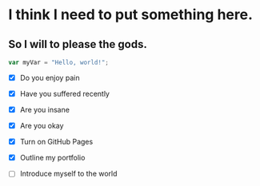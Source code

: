 # I think I need to put something here.
## So I will to please the gods. 
``` javascript
var myVar = "Hello, world!";
```
- [x] Do you enjoy pain
- [x] Have you suffered recently
- [x] Are you insane
- [x] Are you okay
- [x] Turn on GitHub Pages
- [x] Outline my portfolio
- [ ] Introduce myself to the world


